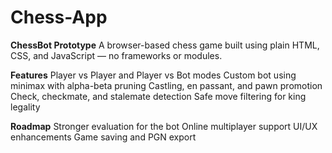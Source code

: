 # Chess-App

**ChessBot Prototype**
A browser-based chess game built using plain HTML, CSS, and JavaScript — no frameworks or modules.

**Features**
  Player vs Player and Player vs Bot modes
  Custom bot using minimax with alpha-beta pruning
  Castling, en passant, and pawn promotion
  Check, checkmate, and stalemate detection
  Safe move filtering for king legality

**Roadmap**
  Stronger evaluation for the bot
  Online multiplayer support
  UI/UX enhancements
  Game saving and PGN export
